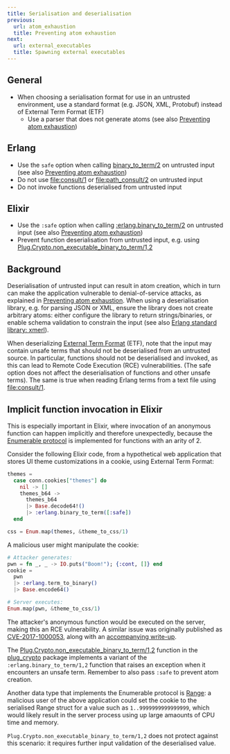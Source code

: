 ```yaml
---
title: Serialisation and deserialisation
previous:
  url: atom_exhaustion
  title: Preventing atom exhaustion
next:
  url: external_executables
  title: Spawning external executables
---
```


## General

* When choosing a serialisation format for use in an untrusted environment, use a standard format (e.g. JSON, XML, Protobuf) instead of External Term Format (ETF)
  * Use a parser that does not generate atoms (see also [Preventing atom exhaustion](atom_exhaustion))

## Erlang

* Use the `safe` option when calling [binary_to_term/2](https://erlang.org/doc/man/erlang.html#binary_to_term-2) on untrusted input (see also [Preventing atom exhaustion](atom_exhaustion))
* Do not use [file:consult/1](https://erlang.org/doc/man/file.html#consult-1) or [file:path_consult/2](https://erlang.org/doc/man/file.html#path_consult-2) on untrusted input
* Do not invoke functions deserialised from untrusted input

## Elixir

* Use the `:safe` option when calling [:erlang.binary_to_term/2](https://erlang.org/doc/man/erlang.html#binary_to_term-2) on untrusted input (see also [Preventing atom exhaustion](atom_exhaustion))
* Prevent function deserialisation from untrusted input, e.g. using [Plug.Crypto.non_executable_binary_to_term/1,2](https://hexdocs.pm/plug_crypto/Plug.Crypto.html#non_executable_binary_to_term/2)

## Background

Deserialisation of untrusted input can result in atom creation, which in turn can make the application vulnerable to denial-of-service attacks, as explained in [Preventing atom exhaustion](atom_exhaustion). When using a deserialisation library, e.g. for parsing JSON or XML, ensure the library does not create arbitrary atoms: either configure the library to return strings/binaries, or enable schema validation to constrain the input (see also [Erlang standard library: xmerl](xmerl)).

When deserializing [External Term Format](http://erlang.org/doc/apps/erts/erl_ext_dist.html) (ETF), note that the input may contain unsafe terms that should not be deserialised from an untrusted source. In particular, functions should not be deserialised and invoked, as this can lead to Remote Code Execution (RCE) vulnerabilities. (The safe option does not affect the deserialisation of functions and other unsafe terms). The same is true when reading Erlang terms from a text file using [file:consult/1](https://erlang.org/doc/man/file.html#consult-1).

## Implicit function invocation in Elixir

This is especially important in Elixir, where invocation of an anonymous function can happen implicitly and therefore unexpectedly, because the [Enumerable protocol](https://hexdocs.pm/elixir/Enumerable.html) is implemented for functions with an arity of 2.

Consider the following Elixir code, from a hypothetical web application that stores UI theme customizations in a cookie, using External Term Format:

```elixir
themes =
  case conn.cookies["themes"] do
    nil -> []
    themes_b64 ->
      themes_b64
      |> Base.decode64!()
      |> :erlang.binary_to_term([:safe])
  end

css = Enum.map(themes, &theme_to_css/1)
```

A malicious user might manipulate the cookie:

```elixir
# Attacker generates:
pwn = fn _, _ -> IO.puts("Boom!"); {:cont, []} end
cookie =
  pwn
  |> :erlang.term_to_binary()
  |> Base.encode64()

# Server executes:
Enum.map(pwn, &theme_to_css/1)
```

The attacker's anonymous function would be executed on the server, making this an RCE vulnerability. A similar issue was originally published as [CVE-2017-1000053](https://www.cvedetails.com/cve/CVE-2017-1000053/), along with an [accompanying write-up](https://www.griffinbyatt.com/post/analysis-plug-security-vulns).

The [Plug.Crypto.non_executable_binary_to_term/1,2](https://hexdocs.pm/plug_crypto/Plug.Crypto.html#non_executable_binary_to_term/2) function in the [plug_crypto](https://hex.pm/packages/plug_crypto) package implements a variant of the `:erlang.binary_to_term/1,2` function that raises an exception when it encounters an unsafe term. Remember to also pass `:safe` to prevent atom creation.

Another data type that implements the Enumerable protocol is [Range](https://hexdocs.pm/elixir/Range.html): a malicious user of the above application could set the cookie to the serialised Range struct for a value such as `1..9999999999999999`, which would likely result in the server process using up large amaounts of CPU time and memory.

`Plug.Crypto.non_executable_binary_to_term/1,2` does not protect against this scenario: it requires further input validation of the deserialised value.
